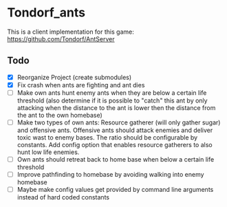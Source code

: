 # Tondorf_ants

This is a client implementation for this game: https://github.com/Tondorf/AntServer

## Todo

- [X] Reorganize Project (create submodules)
- [X] Fix crash when ants are fighting and ant dies
- [ ] Make own ants hunt enemy ants when they are below a certain life threshold (also determine if it is possible to "catch" this ant by only attacking when the distance to the ant is lower then the distance from the ant to the own homebase)
- [ ] Make two types of own ants: Resource gatherer (will only gather sugar) and offensive ants. Offensive ants should attack enemies and deliver toxic wast to enemy bases. The ratio should be configurable by constants. Add config option that enables resource gatherers to also hunt low life enemies.
- [ ] Own ants should retreat back to home base when below a certain life threshold
- [ ] Improve pathfinding to homebase by avoiding walking into enemy homebase
- [ ] Maybe make config values get provided by command line arguments instead of hard coded constants